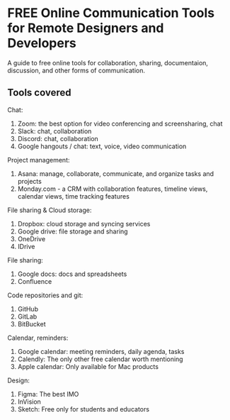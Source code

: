 # FREE Online Communication Tools for Remote Designers and Developers

A guide to free online tools for collaboration, sharing, documentaion, discussion, and other forms of communication.

## Tools covered

Chat:

1. Zoom: the best option for video conferencing and screensharing, chat
1. Slack: chat, collaboration
1. Discord: chat, collaboration
1. Google hangouts / chat: text, voice, video communication

Project management:

1. Asana: manage, collaborate, communicate, and organize tasks and projects
1. Monday.com - a CRM with collaboration features, timeline views, calendar views, time tracking features

File sharing & Cloud storage:

1. Dropbox: cloud storage and syncing services
1. Google drive: file storage and sharing
1. OneDrive
1. IDrive

File sharing:

1. Google docs: docs and spreadsheets
1. Confluence

Code repositories and git:

1. GitHub
1. GitLab
1. BitBucket

Calendar, reminders:

1. Google calendar: meeting reminders, daily agenda, tasks
1. Calendly: The only other free calendar worth mentioning
1. Apple calendar: Only available for Mac products

Design:

1. Figma: The best IMO
1. InVision
1. Sketch: Free only for students and educators
